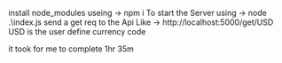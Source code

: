 install node_modules useing -> npm i
To start the Server using -> node .\index.js
send a get req to the Api Like -> http://localhost:5000/get/USD
USD is the user define currency code

it took for me to complete 1hr 35m
